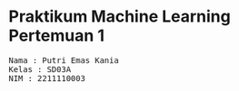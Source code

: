 # Praktikum Machine Learning Pertemuan 1
<pre>Nama : Putri Emas Kania
Kelas : SD03A
NIM : 2211110003 </pre>
